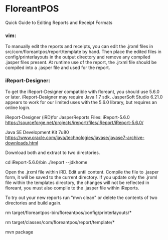 # FloreantPOS

Quick Guide to Editing Reports and Receipt Formats

### vim:

To manually edit the reports and receipts, you can edit the .jrxml files in src/com/floreantpos/report/template by hand.  Then place the edited files in config/printerlayouts in the output directory and remove any compiled .jasper files present.  At runtime use of the report, the .jrxml file should be compiled into a .jasper file and used for the report.

### iReport-Designer:

To get the iReport-Designer compatible with floreant, you should use 5.6.0 or later.  iReport-Designer may require Java 1.7 sdk.
JasperSoft Studio 6.21.0 appears to work for our limited uses with the 5.6.0 library, but requires an online login.

iReport-Designer (iRD)for JasperReports Files: iReport-5.6.0
https://sourceforge.net/projects/ireport/files/iReport/iReport-5.6.0/

Java SE Development Kit 7u80
https://www.oracle.com/java/technologies/javase/javase7-archive-downloads.html

Download both and extract to two directories.

cd iReport-5.6.0/bin
./ireport --jdkhome <your jdk dir here>

Open the .jrxml file within iRD.  Edit until content.  Compile the file to .jasper form, it will be saved to the current directory.  If you update only the .jrxml file within the templates directory, the changes will not be reflected in floreant, you must also compile to the .jasper file within iReports.
	
To try out your new reports run "mvn clean" or delete the contents of two directories and build again.
	
rm target/floreantpos-bin/floreantpos/config/printerlayouts/*

rm target/classes/com/floreantpos/report/template/*

mvn package
